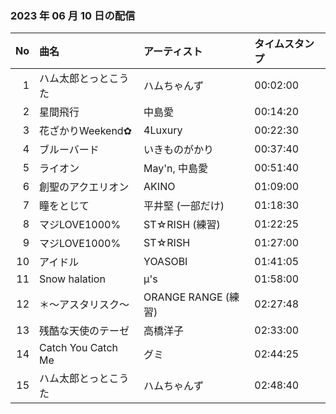 ﻿### 2023 年 06 月 10 日の配信
| No | 曲名 | アーティスト | タイムスタンプ |
| --: | :-- | :-- | :-- |
| 1 | ハム太郎とっとこうた | ハムちゃんず | 00:02:00 |
| 2 | 星間飛行 | 中島愛 | 00:14:20 |
| 3 | 花ざかりWeekend✿ | 4Luxury | 00:22:30 |
| 4 | ブルーバード | いきものがかり | 00:37:40 |
| 5 | ライオン | May'n, 中島愛 | 00:51:40 |
| 6 | 創聖のアクエリオン | AKINO | 01:09:00 |
| 7 | 瞳をとじて | 平井堅 (一部だけ) | 01:18:30 |
| 8 | マジLOVE1000% | ST☆RISH (練習) | 01:22:25 |
| 9 | マジLOVE1000% | ST☆RISH | 01:27:00 |
| 10 | アイドル | YOASOBI | 01:41:05 |
| 11 | Snow halation | μ's | 01:58:00 |
| 12 | ＊～アスタリスク～ | ORANGE RANGE (練習) | 02:27:48 |
| 13 | 残酷な天使のテーゼ | 高橋洋子 | 02:33:00 |
| 14 | Catch You Catch Me | グミ | 02:44:25 |
| 15 | ハム太郎とっとこうた | ハムちゃんず | 02:48:40 |
